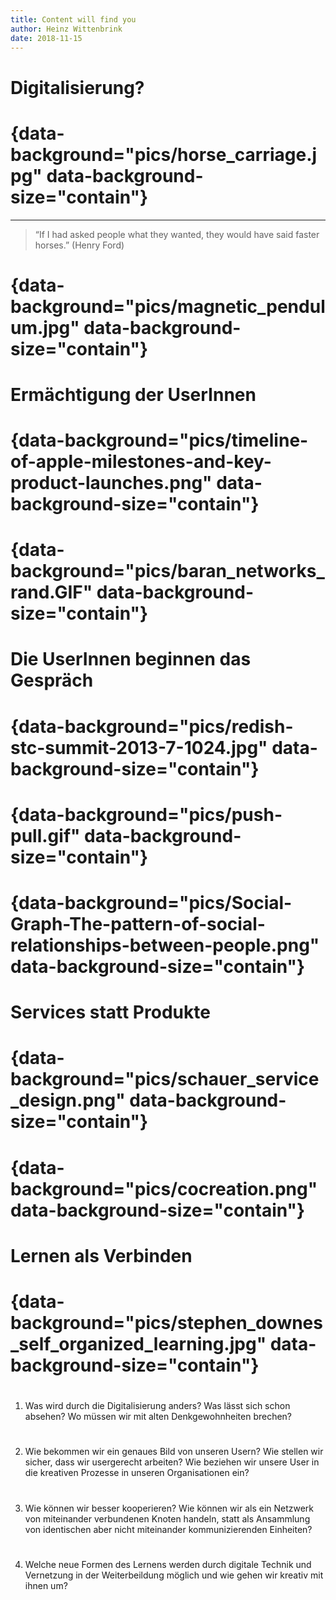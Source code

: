 ```yaml
---
title: Content will find you
author: Heinz Wittenbrink
date: 2018-11-15
---
```


# Digitalisierung?


# {data-background="pics/horse_carriage.jpg" data-background-size="contain"}

---

> “If I had asked people what they wanted, they would have said faster horses.” (Henry Ford)

# {data-background="pics/magnetic_pendulum.jpg" data-background-size="contain"}

# Ermächtigung der UserInnen

# {data-background="pics/timeline-of-apple-milestones-and-key-product-launches.png" data-background-size="contain"}

# {data-background="pics/baran_networks_rand.GIF" data-background-size="contain"}

# Die UserInnen beginnen das Gespräch

# {data-background="pics/redish-stc-summit-2013-7-1024.jpg" data-background-size="contain"}

# {data-background="pics/push-pull.gif" data-background-size="contain"}

# {data-background="pics/Social-Graph-The-pattern-of-social-relationships-between-people.png" data-background-size="contain"}

# Services statt Produkte

# {data-background="pics/schauer_service_design.png" data-background-size="contain"}

# {data-background="pics/cocreation.png" data-background-size="contain"}

# Lernen als Verbinden

# {data-background="pics/stephen_downes_self_organized_learning.jpg" data-background-size="contain"}

#

1. Was wird durch die Digitalisierung anders? Was lässt sich schon absehen? Wo müssen wir mit alten Denkgewohnheiten brechen?

#

2. Wie bekommen wir ein genaues Bild von unseren Usern? Wie stellen wir sicher, dass wir usergerecht arbeiten? Wie beziehen wir unsere User in die kreativen Prozesse in unseren Organisationen ein?

#

3. Wie können wir besser kooperieren? Wie können wir als ein Netzwerk von miteinander verbundenen Knoten handeln, statt als Ansammlung von identischen aber nicht miteinander kommunizierenden Einheiten?

#

4. Welche neue Formen des Lernens werden durch digitale Technik und Vernetzung in der Weiterbeildung möglich und wie gehen wir kreativ mit ihnen um?
